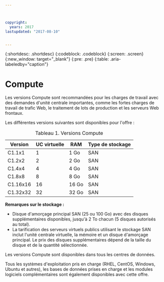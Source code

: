 ```yaml
---



copyright:
  years: 2017
lastupdated: "2017-08-10"


---
```


{:shortdesc: .shortdesc}
{:codeblock: .codeblock}
{:screen: .screen}
{:new_window: target="_blank"}
{:pre: .pre}
{:table: .aria-labeledby="caption"}

# Compute
Les versions Compute sont recommandées pour les charges de travail avec des demandes d'unité centrale importantes, comme les fortes charges de travail de trafic Web, le traitement de lots de production et les serveurs Web frontaux.

Les différentes versions suivantes sont disponibles pour l'offre :

<table>
<CAPTION>Tableau 1. Versions Compute</CAPTION>
<THEAD>
<TR>
<th>Version</th>
<th>UC virtuelle</th>
<th>RAM</th>
<th>Type de stockage</th>
</TR>
</THEAD>
<TBODY>
<tr>
<td>C1.1x1</td>
<td>1</td>
<td>1 Go</td>
<td>SAN</td>
</tr>
<tr>
<td>C1.2x2</td>
<td>2</td>
<td>2 Go</td>
<td>SAN</td>
</tr>
<tr>
<td>C1.4x4</td>
<td>4</td>
<td>4 Go</td>
<td>SAN</td>
</tr>
<tr>
<td>C1.8x8</td>
<td>8</td>
<td>8 Go</td>
<td>SAN</td>
</tr>
<tr>
<td>C1.16x16</td>
<td>16</td>
<td>16 Go</td>
<td>SAN</td>
</tr>
<tr>
<td>C1.32x32</td>
<td>32</td>
<td>32 Go</td>
<td>SAN</td>
</tr>
</TBODY>
</table>

**Remarques sur le stockage :**
* Disque d'amorçage principal SAN (25 ou 100 Go) avec des disques supplémentaires disponibles, jusqu'à 2 To chacun (5 disques autorisés au total).
* La tarification des serveurs virtuels publics utilisant le stockage SAN inclut l'unité centrale virtuelle, la mémoire et un disque d'amorçage principal. Le prix des disques supplémentaires dépend de la taille du disque et de la quantité sélectionnée.  

Les versions Compute sont disponibles dans tous les centres de données.

Tous les systèmes d'exploitation pris en charge (RHEL, CentOS, Windows, Ubuntu et autres), les bases de données prises en charge et les modules logiciels complémentaires sont également disponibles avec cette offre.  

